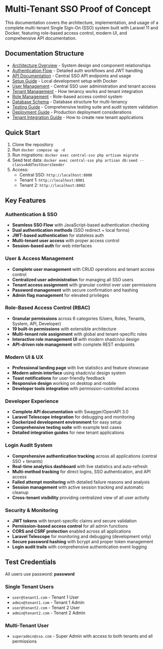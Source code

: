 # Multi-Tenant SSO Proof of Concept

This documentation covers the architecture, implementation, and usage of a complete multi-tenant Single Sign-On (SSO) system built with Laravel 11 and Docker, featuring role-based access control, modern UI, and comprehensive API documentation.

## Documentation Structure

- [Architecture Overview](./architecture.md) - System design and component relationships
- [Authentication Flow](./authentication-flow.md) - Detailed auth workflows and JWT handling
- [API Documentation](./api-documentation.md) - Central SSO API endpoints and usage
- [Setup Guide](./setup-guide.md) - Local development setup with Docker
- [User Management](./user-management.md) - Central SSO user administration and tenant access
- [Tenant Management](./tenant-management.md) - How tenancy works and tenant integration
- [Role Management](./role-management.md) - Role-based access control system
- [Database Schema](./database-schema.md) - Database structure for multi-tenancy
- [Testing Guide](./testing-guide.md) - Comprehensive testing suite and audit system validation
- [Deployment Guide](./deployment-guide.md) - Production deployment considerations
- [Tenant Integration Guide](./tenant-integration.md) - How to create new tenant applications

## Quick Start

1. Clone the repository
2. Run `docker compose up -d`
3. Run migrations: `docker exec central-sso php artisan migrate`
4. Seed test data: `docker exec central-sso php artisan db:seed --class=AddTestUsersSeeder`
5. Access:
   - Central SSO: `http://localhost:8000`
   - Tenant 1: `http://localhost:8001`
   - Tenant 2: `http://localhost:8002`

## Key Features

### Authentication & SSO
- **Seamless SSO Flow** with JavaScript-based authentication checking
- **Dual authentication methods** (SSO redirect + local forms)
- **JWT-based authentication** for stateless auth
- **Multi-tenant user access** with proper access control
- **Session-based auth** for web interfaces

### User & Access Management
- **Complete user management** with CRUD operations and tenant access control
- **Centralized user administration** for managing all SSO users
- **Tenant access assignment** with granular control over user permissions
- **Password management** with secure confirmation and hashing
- **Admin flag management** for elevated privileges

### Role-Based Access Control (RBAC)
- **Granular permissions** across 6 categories (Users, Roles, Tenants, System, API, Developer)
- **19 built-in permissions** with extensible architecture
- **Multi-tenant role assignment** with global and tenant-specific roles
- **Interactive role management UI** with modern shadcn/ui design
- **API-driven role management** with complete REST endpoints

### Modern UI & UX
- **Professional landing page** with live statistics and feature showcase
- **Modern admin interface** using shadcn/ui design system
- **Toast notifications** for user-friendly feedback
- **Responsive design** working on desktop and mobile
- **Developer tools integration** with permission-controlled access

### Developer Experience
- **Complete API documentation** with Swagger/OpenAPI 3.0
- **Laravel Telescope integration** for debugging and monitoring
- **Dockerized development environment** for easy setup
- **Comprehensive testing suite** with example test cases
- **Detailed integration guides** for new tenant applications

### Login Audit System
- **Comprehensive authentication tracking** across all applications (central SSO + tenants)
- **Real-time analytics dashboard** with live statistics and auto-refresh
- **Multi-method tracking** for direct logins, SSO authentication, and API access
- **Failed attempt monitoring** with detailed failure reasons and analysis
- **Session management** with active session tracking and automatic cleanup
- **Cross-tenant visibility** providing centralized view of all user activity

### Security & Monitoring
- **JWT tokens** with tenant-specific claims and secure validation
- **Permission-based access control** for all admin functions
- **CORS and CSRF protection** enabled across all applications
- **Laravel Telescope** for monitoring and debugging (development only)
- **Secure password hashing** with bcrypt and proper token management
- **Login audit trails** with comprehensive authentication event logging

## Test Credentials

All users use password: **password**

### Single Tenant Users
- `user@tenant1.com` - Tenant 1 User
- `admin@tenant1.com` - Tenant 1 Admin
- `user@tenant2.com` - Tenant 2 User
- `admin@tenant2.com` - Tenant 2 Admin

### Multi-Tenant User
- `superadmin@sso.com` - Super Admin with access to both tenants and all permissions